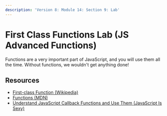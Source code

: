 ```yaml
---
description: 'Version 8: Module 14: Section 9: Lab'
---
```


# First Class Functions Lab (JS Advanced Functions)

Functions are a very important part of JavaScript, and you will use them all the time. Without functions, we wouldn't get anything done!

## Resources

* [First-class Function (Wikipedia)](https://en.wikipedia.org/wiki/First-class\_function)
* [Functions (MDN)](https://developer.mozilla.org/en-US/docs/Web/JavaScript/Reference/Functions)
* [Understand JavaScript Callback Functions and Use Them (JavaScript Is Sexy)](http://javascriptissexy.com/understand-javascript-callback-functions-and-use-them/)
